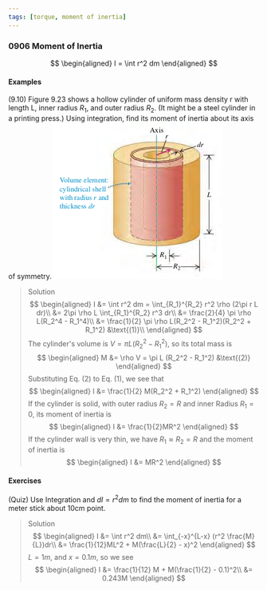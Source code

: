 ```yaml
---
tags: [torque, moment of inertia]
---
```


### 0906 Moment of Inertia
$$
\begin{aligned}
I = \int r^2 dm
\end{aligned}
$$

#### Examples
(9.10) Figure 9.23 shows a hollow cylinder of uniform mass density r with length L, inner radius $R_1$, and outer radius $R_2$. (It might be a steel cylinder in a printing press.) Using integration, find its moment of inertia about its axis of symmetry.
![Graph](../assets/fig_0923.png)
>Solution
$$
\begin{aligned}
I &= \int r^2 dm = \int_{R_1}^{R_2} r^2 \rho (2\pi r L dr)\\
&= 2\pi \rho L \int_{R_1}^{R_2} r^3 dr\\
&= \frac{2}{4} \pi \rho L(R_2^4 - R_1^4)\\
&= \frac{1}{2} \pi \rho L(R_2^2 - R_1^2)(R_2^2 + R_1^2) &\text{(1)}\\
\end{aligned}
$$
The cylinder's volume is $V = \pi L (R_2^2 - R_1^2)$, so its total mass is
$$
\begin{aligned}
M &= \rho V = \pi L (R_2^2 - R_1^2) &\text{(2)}
\end{aligned}
$$
Substituting Eq. (2) to Eq. (1), we see that
$$
\begin{aligned}
I &= \frac{1}{2} M(R_2^2 + R_1^2)
\end{aligned}
$$
If the cylinder is solid, with outer radius $R_2 = R$ and inner Radius $R_1 = 0$, its moment of inertia is
$$
\begin{aligned}
I &= \frac{1}{2}MR^2
\end{aligned}
$$
If the cylinder wall is very thin, we have $R_1 \approx R_2 = R$ and the moment of inertia is
$$
\begin{aligned}
I &= MR^2
\end{aligned}
$$

#### Exercises
(Quiz) Use Integration and $d I = r^2 dm$ to find the moment of inertia for a meter stick about 10cm point.
>Solution
$$
\begin{aligned}
I &= \int r^2 dm\\
&= \int_{-x}^{L-x} (r^2 \frac{M}{L})dr\\
&= \frac{1}{12}ML^2 + M(\frac{L}{2} - x)^2
\end{aligned}
$$
$L = 1m$, and $x = 0.1m$, so we see
$$
\begin{aligned}
I &= \frac{1}{12} M  + M(\frac{1}{2} - 0.1)^2\\
&= 0.243M
\end{aligned}
$$
